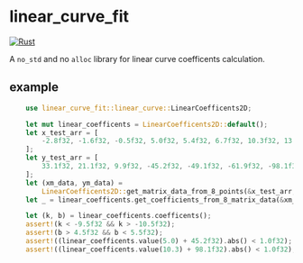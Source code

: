 # linear_curve_fit

[![Rust](https://github.com/Joker2770/linear_curve_fit/actions/workflows/rust.yml/badge.svg)](https://github.com/Joker2770/linear_curve_fit/actions/workflows/rust.yml)

A `no_std` and no `alloc` library for linear curve coefficents calculation.

## example

```rust
    use linear_curve_fit::linear_curve::LinearCoefficents2D;

    let mut linear_coefficents = LinearCoefficents2D::default();
    let x_test_arr = [
        -2.8f32, -1.6f32, -0.5f32, 5.0f32, 5.4f32, 6.7f32, 10.3f32, 13.8f32,
    ];
    let y_test_arr = [
        33.1f32, 21.1f32, 9.9f32, -45.2f32, -49.1f32, -61.9f32, -98.1f32, -132.99f32,
    ];
    let (xm_data, ym_data) =
        LinearCoefficents2D::get_matrix_data_from_8_points(&x_test_arr, &y_test_arr);
    let _ = linear_coefficents.get_coefficients_from_8_matrix_data(&xm_data, &ym_data, 0.0001f32);

    let (k, b) = linear_coefficents.coefficents();
    assert!(k < -9.5f32 && k > -10.5f32);
    assert!(b > 4.5f32 && b < 5.5f32);
    assert!((linear_coefficents.value(5.0) + 45.2f32).abs() < 1.0f32);
    assert!((linear_coefficents.value(10.3) + 98.1f32).abs() < 1.0f32);

```
